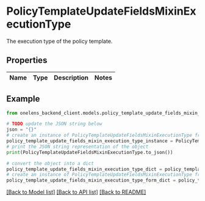 # PolicyTemplateUpdateFieldsMixinExecutionType

The execution type of the policy template.

## Properties

Name | Type | Description | Notes
------------ | ------------- | ------------- | -------------

## Example

```python
from onelens_backend_client.models.policy_template_update_fields_mixin_execution_type import PolicyTemplateUpdateFieldsMixinExecutionType

# TODO update the JSON string below
json = "{}"
# create an instance of PolicyTemplateUpdateFieldsMixinExecutionType from a JSON string
policy_template_update_fields_mixin_execution_type_instance = PolicyTemplateUpdateFieldsMixinExecutionType.from_json(json)
# print the JSON string representation of the object
print(PolicyTemplateUpdateFieldsMixinExecutionType.to_json())

# convert the object into a dict
policy_template_update_fields_mixin_execution_type_dict = policy_template_update_fields_mixin_execution_type_instance.to_dict()
# create an instance of PolicyTemplateUpdateFieldsMixinExecutionType from a dict
policy_template_update_fields_mixin_execution_type_form_dict = policy_template_update_fields_mixin_execution_type.from_dict(policy_template_update_fields_mixin_execution_type_dict)
```
[[Back to Model list]](../README.md#documentation-for-models) [[Back to API list]](../README.md#documentation-for-api-endpoints) [[Back to README]](../README.md)


